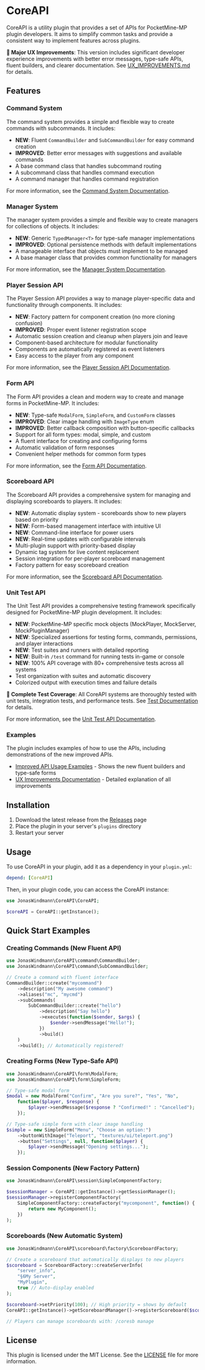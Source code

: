 # CoreAPI

CoreAPI is a utility plugin that provides a set of APIs for PocketMine-MP plugin developers. It aims to simplify common tasks and provide a consistent way to implement features across plugins.

**🎉 Major UX Improvements**: This version includes significant developer experience improvements with better error messages, type-safe APIs, fluent builders, and clearer documentation. See [UX_IMPROVEMENTS.md](UX_IMPROVEMENTS.md) for details.

## Features

### Command System

The command system provides a simple and flexible way to create commands with subcommands. It includes:

- **NEW**: Fluent `CommandBuilder` and `SubCommandBuilder` for easy command creation
- **IMPROVED**: Better error messages with suggestions and available commands
- A base command class that handles subcommand routing
- A subcommand class that handles command execution
- A command manager that handles command registration

For more information, see the [Command System Documentation](src/command/README.md).

### Manager System

The manager system provides a simple and flexible way to create managers for collections of objects. It includes:

- **NEW**: Generic `TypedManager<T>` for type-safe manager implementations
- **IMPROVED**: Optional persistence methods with default implementations
- A manageable interface that objects must implement to be managed
- A base manager class that provides common functionality for managers

For more information, see the [Manager System Documentation](src/manager/README.md).

### Player Session API

The Player Session API provides a way to manage player-specific data and functionality through components. It includes:

- **NEW**: Factory pattern for component creation (no more cloning confusion)
- **IMPROVED**: Proper event listener registration scope
- Automatic session creation and cleanup when players join and leave
- Component-based architecture for modular functionality
- Components are automatically registered as event listeners
- Easy access to the player from any component

For more information, see the [Player Session API Documentation](src/session/README.md).

### Form API

The Form API provides a clean and modern way to create and manage forms in PocketMine-MP. It includes:

- **NEW**: Type-safe `ModalForm`, `SimpleForm`, and `CustomForm` classes
- **IMPROVED**: Clear image handling with `ImageType` enum
- **IMPROVED**: Better callback composition with button-specific callbacks
- Support for all form types: modal, simple, and custom
- A fluent interface for creating and configuring forms
- Automatic validation of form responses
- Convenient helper methods for common form types

For more information, see the [Form API Documentation](src/form/README.md).

### Scoreboard API

The Scoreboard API provides a comprehensive system for managing and displaying scoreboards to players. It includes:

- **NEW**: Automatic display system - scoreboards show to new players based on priority
- **NEW**: Form-based management interface with intuitive UI
- **NEW**: Command-line interface for power users
- **NEW**: Real-time updates with configurable intervals
- Multi-plugin support with priority-based display
- Dynamic tag system for live content replacement
- Session integration for per-player scoreboard management
- Factory pattern for easy scoreboard creation

For more information, see the [Scoreboard API Documentation](src/scoreboard/README.md).

### Unit Test API

The Unit Test API provides a comprehensive testing framework specifically designed for PocketMine-MP plugin development. It includes:

- **NEW**: PocketMine-MP specific mock objects (MockPlayer, MockServer, MockPluginManager)
- **NEW**: Specialized assertions for testing forms, commands, permissions, and player interactions
- **NEW**: Test suites and runners with detailed reporting
- **NEW**: Built-in `/test` command for running tests in-game or console
- **NEW**: 100% API coverage with 80+ comprehensive tests across all systems
- Test organization with suites and automatic discovery
- Colorized output with execution times and failure details

**🎯 Complete Test Coverage**: All CoreAPI systems are thoroughly tested with unit tests, integration tests, and performance tests. See [Test Documentation](tests/README.md) for details.

For more information, see the [Unit Test API Documentation](src/test/README.md).

### Examples

The plugin includes examples of how to use the APIs, including demonstrations of the new improved APIs.

- [Improved API Usage Examples](examples/ImprovedAPIUsage.php) - Shows the new fluent builders and type-safe forms
- [UX Improvements Documentation](UX_IMPROVEMENTS.md) - Detailed explanation of all improvements

## Installation

1. Download the latest release from the [Releases](https://github.com/JonasWindmann/CoreAPI/releases) page
2. Place the plugin in your server's `plugins` directory
3. Restart your server

## Usage

To use CoreAPI in your plugin, add it as a dependency in your `plugin.yml`:

```yaml
depend: [CoreAPI]
```

Then, in your plugin code, you can access the CoreAPI instance:

```php
use JonasWindmann\CoreAPI\CoreAPI;

$coreAPI = CoreAPI::getInstance();
```

## Quick Start Examples

### Creating Commands (New Fluent API)

```php
use JonasWindmann\CoreAPI\command\CommandBuilder;
use JonasWindmann\CoreAPI\command\SubCommandBuilder;

// Create a command with fluent interface
CommandBuilder::create("mycommand")
    ->description("My awesome command")
    ->aliases("mc", "mycmd")
    ->subCommands(
        SubCommandBuilder::create("hello")
            ->description("Say hello")
            ->executes(function($sender, $args) {
                $sender->sendMessage("Hello!");
            })
            ->build()
    )
    ->build(); // Automatically registered!
```

### Creating Forms (New Type-Safe API)

```php
use JonasWindmann\CoreAPI\form\ModalForm;
use JonasWindmann\CoreAPI\form\SimpleForm;

// Type-safe modal form
$modal = new ModalForm("Confirm", "Are you sure?", "Yes", "No",
    function($player, $response) {
        $player->sendMessage($response ? "Confirmed!" : "Cancelled");
    });

// Type-safe simple form with clear image handling
$simple = new SimpleForm("Menu", "Choose an option:")
    ->buttonWithImage("Teleport", "textures/ui/teleport.png")
    ->button("Settings", null, function($player) {
        $player->sendMessage("Opening settings...");
    });
```

### Session Components (New Factory Pattern)

```php
use JonasWindmann\CoreAPI\session\SimpleComponentFactory;

$sessionManager = CoreAPI::getInstance()->getSessionManager();
$sessionManager->registerComponentFactory(
    SimpleComponentFactory::createFactory("mycomponent", function() {
        return new MyComponent();
    })
);
```

### Scoreboards (New Automatic System)

```php
use JonasWindmann\CoreAPI\scoreboard\factory\ScoreboardFactory;

// Create a scoreboard that automatically displays to new players
$scoreboard = ScoreboardFactory::createServerInfo(
    "server_info",
    "§6My Server",
    "MyPlugin",
    true // Auto-display enabled
);

$scoreboard->setPriority(100); // High priority = shows by default
CoreAPI::getInstance()->getScoreboardManager()->registerScoreboard($scoreboard);

// Players can manage scoreboards with: /coresb manage
```

## License

This plugin is licensed under the MIT License. See the [LICENSE](LICENSE) file for more information.
